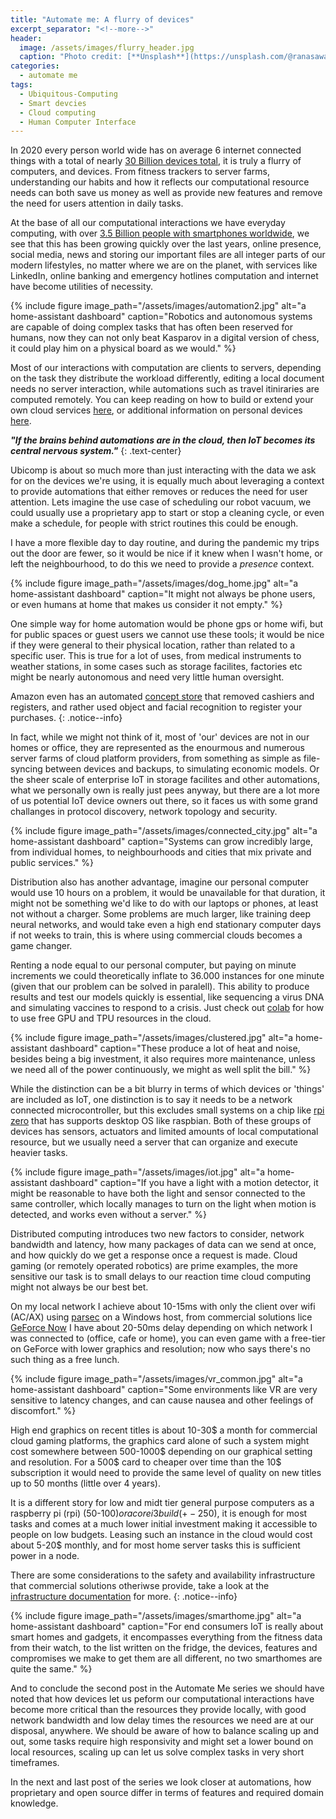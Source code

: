 ```yaml
---
title: "Automate me: A flurry of devices"
excerpt_separator: "<!--more-->"
header:
  image: /assets/images/flurry_header.jpg
  caption: "Photo credit: [**Unsplash**](https://unsplash.com/@ranasawalha)"
categories:
  - automate me
tags:
  - Ubiquitous-Computing
  - Smart devcies
  - Cloud computing
  - Human Computer Interface
---
```

In 2020 every person world wide has on average 6 internet connected things with a total of nearly [30 Billion devices total](https://www.statista.com/statistics/802690/worldwide-connected-devices-by-access-technology/), it is truly a flurry of computers, and devices. From fitness trackers to server farms, understanding our habits and how it reflects our computational resource needs can both save us money as well as provide new features and remove the need for users attention in daily tasks.
<!--more-->

At the base of all our computational interactions we have everyday computing, with over [3.5 Billion people with smartphones worldwide](https://www.bankmycell.com/blog/how-many-phones-are-in-the-world), we see that this has been growing quickly over the last years, online presence, social media, news and storing our important files are all integer parts of our modern lifestyles, no matter where we are on the planet, with services like LinkedIn, online banking and emergency hotlines computation and internet have become utilities of necessity.

{% include figure image_path="/assets/images/automation2.jpg" alt="a home-assistant dashboard" caption="Robotics and autonomous systems are capable of doing complex tasks that has often been reserved for humans, now they can not only beat Kasparov in a digital version of chess, it could play him on a physical board as we would." %}

Most of our interactions with computation are clients to servers, depending on the task they distribute the workload differently, editing a local document needs no server interaction, while automations such as travel itiniraries are computed remotely. You can keep reading on how to build or extend your own cloud services [here](/automateme/), or additional information on personal devices [here](/workflow/desktop-hybrids/).

__*"If the brains behind automations are in the cloud, then IoT becomes its central nervous system."*__
{: .text-center}

Ubicomp is about so much more than just interacting with the data we ask for on the devices we're using, it is equally much about leveraging a context to provide automations that either removes or reduces the need for user attention. Lets imagine the use case of scheduling our robot vacuum, we could usually use a proprietary app to start or stop a cleaning cycle, or even make a schedule, for people with strict routines this could be enough. 

I have a more flexible day to day routine, and during the pandemic my trips out the door are fewer, so it would be nice if it knew when I wasn't home, or left the neighbourhood, to do this we need to provide a _presence_ context.

{% include figure image_path="/assets/images/dog_home.jpg" alt="a home-assistant dashboard" caption="It might not always be phone users, or even humans at home that makes us consider it not empty." %}

One simple way for home automation would be phone gps or home wifi, but for public spaces or guest users we cannot use these tools; it would be nice if they were general to their physical location, rather than related to a specific user. This is true for a lot of uses, from medical instruments to weather stations, in some cases such as storage facilites, factories etc might be nearly autonomous and need very little human oversight.

Amazon even has an automated [concept store](https://www.amazon.com/b?ie=UTF8&node=16008589011) that removed cashiers and registers, and rather used object and facial recognition to register your purchases.
{: .notice--info}

In fact, while we might not think of it, most of 'our' devices are not in our homes or office, they are represented as the enourmous and numerous server farms of cloud platform providers, from something as simple as file-syncing between devices and backups, to simulating economic models. Or the sheer scale of enterprise IoT in storage facilites and other automations, what we personally own is really just pees anyway, but there are a lot more of us potential IoT device owners out there, so it faces us with some grand challanges in protocol discovery, network topology and security. 

{% include figure image_path="/assets/images/connected_city.jpg" alt="a home-assistant dashboard" caption="Systems can grow incredibly large, from individual homes, to neighbourhoods and cities that mix private and public services." %}


Distribution also has another advantage, imagine our personal computer would use 10 hours on a problem, it would be unavailable for that duration, it might not be something we'd like to do with our laptops or phones, at least not without a charger. Some problems are much larger, like training deep neural networks, and would take even a high end stationary computer days if not weeks to train, this is where using commercial clouds becomes a game changer.

Renting a node equal to our personal computer, but paying on minute increments we could theoretically inflate to 36.000 instances for one minute (given that our problem can be solved in paralell). This ability to produce results and test our models quickly is essential, like sequencing a virus DNA and simulating vaccines to respond to a crisis. Just check out [colab](https://colab.research.google.com/notebooks/intro.ipynb) for how to use free GPU and TPU resources in the cloud.

{% include figure image_path="/assets/images/clustered.jpg" alt="a home-assistant dashboard" caption="These produce a lot of heat and noise, besides being a big investment, it also requires more maintenance, unless we need all of the power continuously, we might as well split the bill." %}

While the distinction can be a bit blurry in terms of which devices or 'things' are included as IoT, one distinction is to say it needs to be a network connected microcontroller, but this excludes small systems on a chip like [rpi zero](https://www.raspberrypi.org/products/raspberry-pi-zero-w/?resellerType=home) that has supports desktop OS like raspbian. Both of these groups of devices has sensors, actuators and limited amounts of local computational resource, but we usually need a server that can organize and execute heavier tasks.

{% include figure image_path="/assets/images/iot.jpg" alt="a home-assistant dashboard" caption="If you have a light with a motion detector, it might be reasonable to have both the light and sensor connected to the same controller, which locally manages to turn on the light when motion is detected, and works even without a server." %}

Distributed computing introduces two new factors to consider, network bandwidth and latency, how many packages of data can we send at once, and how quickly do we get a response once a request is made. Cloud gaming (or remotely operated robotics) are prime examples, the more sensitive our task is to small delays to our reaction time cloud computing might not always be our best bet.

On my local network I achieve about 10-15ms with only the client over wifi (AC/AX) using [parsec](https://parsecgaming.com/) on a Windows host, from commercial solutions lice [GeForce Now](https://www.nvidia.com/en-us/geforce-now/) I have about 20-50ms delay depending on which network I was connected to (office, cafe or home), you can even game with a free-tier on GeForce with lower graphics and resolution; now who says there's no such thing as a free lunch.

{% include figure image_path="/assets/images/vr_common.jpg" alt="a home-assistant dashboard" caption="Some environments like VR are very sensitive to latency changes, and can cause nausea and other feelings of discomfort." %}

High end graphics on recent titles is about 10-30$ a month for commercial cloud gaming platforms, the graphics card alone of such a system might cost somewhere between 500-1000$ depending on our graphical setting and resolution. For a 500$ card to cheaper over time than the 10$ subscription it would need to provide the same level of quality on new titles up to 50 months (little over 4 years).

It is a different story for low and midt tier general purpose computers as a raspberry pi (rpi) (50-100$) or a core i3 build (+-250$), it is enough for most tasks and comes at a much lower initial investment making it accessible to people on low budgets. Leasing such an instance in the cloud would cost about 5-20$ monthly, and for most home server tasks this is sufficient power in a node.

There are some considerations to the safety and availability infrastructure that commercial solutions otheriwse provide, take a look at the [infrastructure documentation](https://ceiku.github.io/automateme/infrastructure/) for more.
{: .notice--info}

{% include figure image_path="/assets/images/smarthome.jpg" alt="a home-assistant dashboard" caption="For end consumers IoT is really about smart homes and gadgets, it encompasses everything from the fitness data from their watch, to the list written on the fridge, the devices, features and compromises we make to get them are all different, no two smarthomes are quite the same." %}

And to conclude the second post in the Automate Me series we should have noted that how devices let us peform our computational interactions have become more critical than the resources they provide locally, with good network bandwidth and low delay times the resources we need are at our disposal, anywhere. We should be aware of how to balance scaling up and out, some tasks require high responsivity and might set a lower bound on local resources, scaling up can let us solve complex tasks in very short timeframes.

In the next and last post of the series we look closer at automations, how proprietary and open source differ in terms of features and required domain knowledge.

